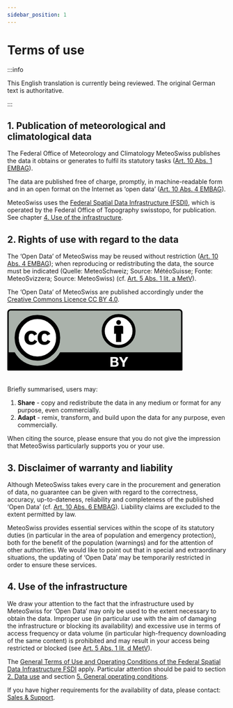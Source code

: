 ```yaml
---
sidebar_position: 1
---
```


# Terms of use

:::info

This English translation is currently being reviewed. The original German text is authoritative.

:::

## 1. Publication of meteorological and climatological data
The Federal Office of Meteorology and Climatology MeteoSwiss publishes the data it obtains or generates to fulfil its statutory tasks ([Art. 10 Abs. 1 EMBAG](https://www.fedlex.admin.ch/eli/cc/2023/682/de#art_10)).

The data are published free of charge, promptly, in machine-readable form and in an open format on the Internet as ‘open data’ ([Art. 10 Abs. 4 EMBAG](https://www.fedlex.admin.ch/eli/cc/2023/682/de#art_10)).

MeteoSwiss uses the [Federal Spatial Data Infrastructure (FSDI)](https://www.geo.admin.ch/en/impressum-responsibilities-and-contacts), which is operated by the Federal Office of Topography swisstopo, for publication. See chapter [4. Use of the infrastructure](#4-use-of-the-infrastructure).  



## 2. Rights of use with regard to the data
The ‘Open Data’ of MeteoSwiss may be reused without restriction ([Art. 10 Abs. 4 EMBAG](https://www.fedlex.admin.ch/eli/cc/2023/682/de#art_10)); when reproducing or redistributing the data, the source must be indicated (Quelle: MeteoSchweiz; Source: MétéoSuisse; Fonte: MeteoSvizzera; Source: MeteoSwiss) (cf. [Art. 5 Abs. 1 lit. a MetV](https://www.fedlex.admin.ch/eli/cc/2024/452/de#art_5)). 

The ‘Open Data’ of MeteoSwiss are published accordingly under the [Creative Commons Licence CC BY 4.0](https://creativecommons.org/licenses/by/4.0/).

![CC BY Logo](./static/docs_img/cc-by.png) <br></br>

Briefly summarised, users may:
1. **Share** - copy and redistribute the data in any medium or format for any purpose, even commercially.
2. **Adapt** - remix, transform, and build upon the data for any purpose, even commercially.

When citing the source, please ensure that you do not give the impression that MeteoSwiss particularly supports you or your use.



## 3. Disclaimer of warranty and liability
Although MeteoSwiss takes every care in the procurement and generation of data, no guarantee can be given with regard to the correctness, accuracy, up-to-dateness, reliability and completeness of the published ‘Open Data’ (cf. [Art. 10 Abs. 6 EMBAG](https://www.fedlex.admin.ch/eli/cc/2023/682/de#art_10)). Liability claims are excluded to the extent permitted by law. 

MeteoSwiss provides essential services within the scope of its statutory duties (in particular in the area of population and emergency protection), both for the benefit of the population (warnings) and for the attention of other authorities. We would like to point out that in special and extraordinary situations, the updating of ‘Open Data’ may be temporarily restricted in order to ensure these services. 



## 4. Use of the infrastructure
We draw your attention to the fact that the infrastructure used by MeteoSwiss for ‘Open Data’ may only be used to the extent necessary to obtain the data. Improper use (in particular use with the aim of damaging the infrastructure or blocking its availability) and excessive use in terms of access frequency or data volume (in particular high-frequency downloading of the same content) is prohibited and may result in your access being restricted or blocked (see [Art. 5 Abs. 1 lit. d MetV](https://www.fedlex.admin.ch/eli/cc/2024/452/de#art_5)).

The [General Terms of Use and Operating Conditions of the Federal Spatial Data Infrastructure FSDI](https://www.geo.admin.ch/en/general-terms-of-use-fsdi) apply. Particular attention should be paid to section [2. Data use](https://www.geo.admin.ch/en/general-terms-of-use-fsdi#2.-Data-use) and section [5. General operating conditions](https://www.geo.admin.ch/en/general-terms-of-use-fsdi#5-General-operating-conditions).

If you have higher requirements for the availability of data, please contact: [Sales & Support](https://www.meteoswiss.admin.ch/about-us/contact/contact-form.html).


